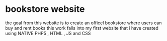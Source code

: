 # bookstore website
the goal from this website is to create an officel bookstore where users can buy and rent books 
this work falls into my first website that i have created using NATIVE PHP5 , HTML , JS and CSS 
